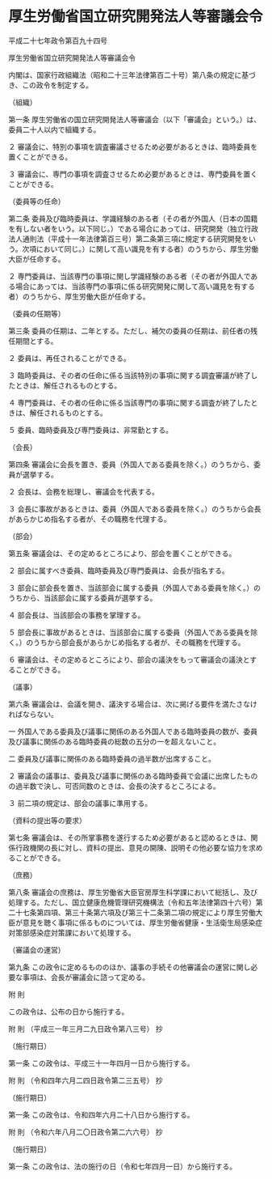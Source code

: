 # 厚生労働省国立研究開発法人等審議会令

平成二十七年政令第百九十四号

厚生労働省国立研究開発法人等審議会令

内閣は、国家行政組織法（昭和二十三年法律第百二十号）第八条の規定に基づき、この政令を制定する。

（組織）

第一条 厚生労働省の国立研究開発法人等審議会（以下「審議会」という。）は、委員二十人以内で組織する。

２ 審議会に、特別の事項を調査審議させるため必要があるときは、臨時委員を置くことができる。

３ 審議会に、専門の事項を調査させるため必要があるときは、専門委員を置くことができる。

（委員等の任命）

第二条 委員及び臨時委員は、学識経験のある者（その者が外国人（日本の国籍を有しない者をいう。以下同じ。）である場合にあっては、研究開発（独立行政法人通則法（平成十一年法律第百三号）第二条第三項に規定する研究開発をいう。次項において同じ。）に関して高い識見を有する者）のうちから、厚生労働大臣が任命する。

２ 専門委員は、当該専門の事項に関し学識経験のある者（その者が外国人である場合にあっては、当該専門の事項に係る研究開発に関して高い識見を有する者）のうちから、厚生労働大臣が任命する。

（委員の任期等）

第三条 委員の任期は、二年とする。ただし、補欠の委員の任期は、前任者の残任期間とする。

２ 委員は、再任されることができる。

３ 臨時委員は、その者の任命に係る当該特別の事項に関する調査審議が終了したときは、解任されるものとする。

４ 専門委員は、その者の任命に係る当該専門の事項に関する調査が終了したときは、解任されるものとする。

５ 委員、臨時委員及び専門委員は、非常勤とする。

（会長）

第四条 審議会に会長を置き、委員（外国人である委員を除く。）のうちから、委員が選挙する。

２ 会長は、会務を総理し、審議会を代表する。

３ 会長に事故があるときは、委員（外国人である委員を除く。）のうちから会長があらかじめ指名する者が、その職務を代理する。

（部会）

第五条 審議会は、その定めるところにより、部会を置くことができる。

２ 部会に属すべき委員、臨時委員及び専門委員は、会長が指名する。

３ 部会に部会長を置き、当該部会に属する委員（外国人である委員を除く。）のうちから、当該部会に属する委員が選挙する。

４ 部会長は、当該部会の事務を掌理する。

５ 部会長に事故があるときは、当該部会に属する委員（外国人である委員を除く。）のうちから部会長があらかじめ指名する者が、その職務を代理する。

６ 審議会は、その定めるところにより、部会の議決をもって審議会の議決とすることができる。

（議事）

第六条 審議会は、会議を開き、議決する場合は、次に掲げる要件を満たさなければならない。

一 外国人である委員及び議事に関係のある外国人である臨時委員の数が、委員及び議事に関係のある臨時委員の総数の五分の一を超えないこと。

二 委員及び議事に関係のある臨時委員の過半数が出席すること。

２ 審議会の議事は、委員及び議事に関係のある臨時委員で会議に出席したものの過半数で決し、可否同数のときは、会長の決するところによる。

３ 前二項の規定は、部会の議事に準用する。

（資料の提出等の要求）

第七条 審議会は、その所掌事務を遂行するため必要があると認めるときは、関係行政機関の長に対し、資料の提出、意見の開陳、説明その他必要な協力を求めることができる。

（庶務）

第八条 審議会の庶務は、厚生労働省大臣官房厚生科学課において総括し、及び処理する。ただし、国立健康危機管理研究機構法（令和五年法律第四十六号）第二十七条第四項、第三十条第六項及び第三十二条第二項の規定により厚生労働大臣が意見を聴く事項に係るものについては、厚生労働省健康・生活衛生局感染症対策部感染症対策課において処理する。

（審議会の運営）

第九条 この政令に定めるもののほか、議事の手続その他審議会の運営に関し必要な事項は、会長が審議会に諮って定める。

附 則

この政令は、公布の日から施行する。

附 則 （平成三一年三月二九日政令第八三号） 抄

（施行期日）

第一条 この政令は、平成三十一年四月一日から施行する。

附 則 （令和四年六月二四日政令第二三五号） 抄

（施行期日）

第一条 この政令は、令和四年六月二十八日から施行する。

附 則 （令和六年八月二〇日政令第二六六号） 抄

（施行期日）

第一条 この政令は、法の施行の日（令和七年四月一日）から施行する。

